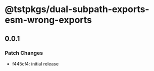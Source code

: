 # @tstpkgs/dual-subpath-exports-esm-wrong-exports

## 0.0.1

### Patch Changes

- f445cf4: initial release
